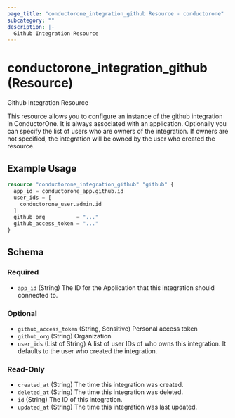 ```yaml
---
page_title: "conductorone_integration_github Resource - conductorone"
subcategory: ""
description: |-
  Github Integration Resource
---
```


# conductorone_integration_github (Resource)

Github Integration Resource

This resource allows you to configure an instance of the github integration in ConductorOne.
It is always associated with an application. Optionally you can specify the list of users who are owners of the integration.
If owners are not specified, the integration will be owned by the user who created the resource.

## Example Usage

```terraform
resource "conductorone_integration_github" "github" {
  app_id = conductorone_app.github.id
  user_ids = [
    conductorone_user.admin.id
  ]
  github_org          = "..."
  github_access_token = "..."
}
```

<!-- schema generated by tfplugindocs -->
## Schema

### Required

- `app_id` (String) The ID for the Application that this integration should connected to.

### Optional

- `github_access_token` (String, Sensitive) Personal access token
- `github_org` (String) Organization
- `user_ids` (List of String) A list of user IDs of who owns this integration. It defaults to the user who created the integration.

### Read-Only

- `created_at` (String) The time this integration was created.
- `deleted_at` (String) The time this integration was deleted.
- `id` (String) The ID of this integration.
- `updated_at` (String) The time this integration was last updated.
